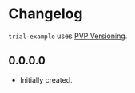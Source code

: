 # Changelog

`trial-example` uses [PVP Versioning][1].

## 0.0.0.0

* Initially created.

[1]: https://pvp.haskell.org
